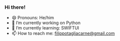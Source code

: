 ### Hi there!

- 😄 Pronouns: He/him
- 🔭 I’m currently working on Python
- 🌱 I’m currently learning: SWIFTUI
- 📫 How to reach me: filippotagliacarne@gmail.com


<!--
**ftagliaca/ftagliaca** is a ✨ _special_ ✨ repository because its `README.md` (this file) appears on your GitHub profile.

Here are some ideas to get you started:

- 🔭 I’m currently working on ...
- 🌱 I’m currently learning ...
- 👯 I’m looking to collaborate on ...
- 🤔 I’m looking for help with ...
- 💬 Ask me about ...
- 📫 How to reach me: ...
- 😄 Pronouns: ...
- ⚡ Fun fact: ...
-->
